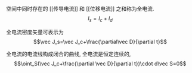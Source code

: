 空间中同时存在的 [[传导电流]] 和 [[位移电流]] 之和称为全电流. $$I_s=I_c+I_d$$

全电流密度矢量可表示为 $$\vec J_s=\vec J_c+\frac{\partial\vec D}{\partial t}$$

全电流的电流线构成闭合的曲线, 全电流是恒定连续的, $$\oint_S(\vec J_c+\frac{\partial \vec D}{\partial t})\cdot d\vec S=0$$